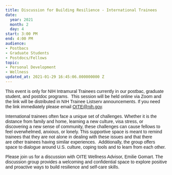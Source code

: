 ```yaml
---
title: Discussion for Building Resilience - International Trainees
date:
  year: 2021
  month: 2
  day: 4
start: 3:00 PM
end: 4:00 PM
audience:
- Postbacs
- Graduate Students
- Postdocs/Fellows
topic:
- Personal Development
- Wellness
updated_at: 2021-01-29 16:45:06.000000000 Z
---
```

<span style="font-family: arial, helvetica, sans-serif;">This event is
only for NIH Intramural Trainees currently in our postbac, graduate
student, and postdoc programs.  This session will be held online via
Zoom and the link will be distributed in NIH Trainee Listserv
announcements. If you need the link immediately please email
OITE@nih.gov. </span>

<span style="font-family: arial, helvetica, sans-serif;">International
trainees often face a unique set of challenges. Whether it is the
distance from family and home, learning a new culture, visa stress, or
discovering a new sense of community, these challenges can cause fellows
to feel overwhelmed, anxious, or lonely. This supportive space is meant
to remind trainees that they are not alone in dealing with these
issues and that there
are other trainees having similar experiences.  Additionally, the
group offers space to dialogue around U.S. culture, coping tools and to
learn from each other. </span>

<span style="font-family: arial, helvetica, sans-serif;">Please join us
for a discussion with OITE Wellness Advisor, Emilie Gomart. The
discussion group provides a welcoming and confidential space to explore
positive and proactive ways to build resilience and self-care
skills.</span>
